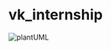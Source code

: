 # vk_internship

![plantUML](http://www.plantuml.com/plantuml/png/XLNVRZf55BxVfpZvnOjj2lpqLXlIQhnelAZtncockmDiM7R9xb2jhKafLcimzjQO65zXYs0fXVeACs_aDpFGdIAD5uKvVyxtdVETwN1O29QBGI_nsgp7WwClZwcUn-sEg3UfnrBMva4XUD-93le8XLcQyb34MHeC2fvxZesZoBE46WblYSRbVtCTM3guR1Ys1cc2JQtd6fRH9TYLj6dQE7kioptFIpF1IMHzobhquYVle8Y_unz_z65J_YwVvKeDrRMwKYEvKDVoMLsH6iBz8AUob3DrJN8bIv9BMQfREOSn8tpzfQwGjD2HAOg6A1vLm6f8wWUJDK9UYU9vW-GVyXdOnYmt63ZyOw3cQEC6trESBAVEdI4sCPzWdG0KrO_o2LP5PaTByT4Gtmga0LAM-5iWxRqElgyodE5_spImikqyWFtUjFktdHmTtHcu2Q9JWDbMjLv8VIHKW4Pt3WZZME20kUIyee5bIp4yQd-om-WndNer1aUfVbrpMY7Kc6mwLZHMDwGhxb7wfAq6UJoD21lUNlIEc_Y_6xUT8FI4u9sUtJT3bMYWXBFSkXDxBvkeLTY2dIOywB2Y4xJNowXfzHQWC3H0M68s8p5qgeQTgLjo5ohdXi_KJUmcz4cDeD3F47X6a66fHcHqNsgDrlT9ZTqD_warNzdSD-xPnCmtruEf7-6w8wk3-iNS1uJ13Ctnz-WWpqsQMVt2wKAMJX_EViA45GMzF24Ntlu7mMSd9rySV_xLkpXwz_KdhaChg5tUldcQZ9W-ZeBNgClFzxnz_1lRvyDlnUr13dy_YrD1Hvl3fqZI5OF2LkzvtlURBdRSZmjmhS-1uVHjSKtJNQ2otkOYY2FWc9Fkq4SCPfXpD6PPu0dwdPmL784D7bJmKqGTrnbBuYX0jYtJQ3LAEO-C7QI3tYdFaSyYwyaDLpK1lNf03p0mpriivCscLhRWmce33NIpTXJVgTzwZxSXtjR2mN3VtjUi1C5SOkEeXjUCPcIgKHmvgfXgn-x6QJieM8kBSzSTTdZOxJ5Xbbe_Y_atQw9TEx3BESrO7lckjWXrM0e9-raHQo4SUQfV2inLRyL9OW7i7Ib4FWY52scMQmM0e3PWfRT6jG3ZipVMtSeXhWX-V_y5)


